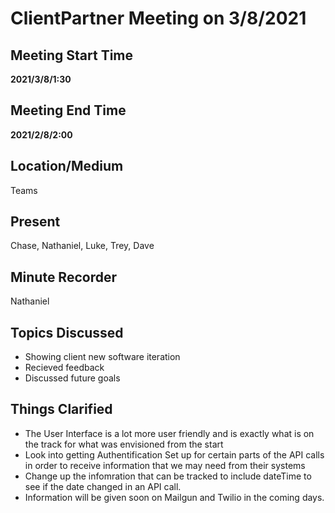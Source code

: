 # ClientPartner Meeting on 3/8/2021

## Meeting Start Time

**2021/3/8/1:30** 

## Meeting End Time

**2021/2/8/2:00**

## Location/Medium

Teams

## Present

Chase,
Nathaniel,
Luke,
Trey,
Dave

## Minute Recorder

Nathaniel

## Topics Discussed

-	Showing client new software iteration
-   Recieved feedback
-   Discussed future goals

## Things Clarified

-	The User Interface is a lot more user friendly and is exactly what is on the track for what was envisioned from the start
- Look into getting Authentification Set up for certain parts of the API calls in order to receive information that we may need from their systems
- Change up the infomration that can be tracked to include dateTime to see if the date changed in an API call. 
- Information will be given soon on Mailgun and Twilio in the coming days. 
